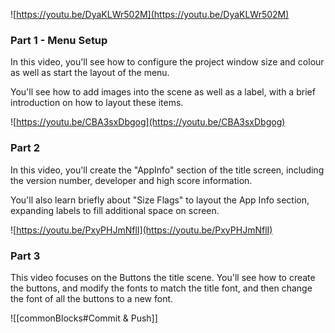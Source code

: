 

![https://youtu.be/DyaKLWr502M](https://youtu.be/DyaKLWr502M)

### **Part 1 - Menu Setup**

In this video, you'll see how to configure the project window size and colour as well as start the layout of the menu.

You'll see how to add images into the scene as well as a label, with a brief introduction on how to layout these items.

![https://youtu.be/CBA3sxDbgog](https://youtu.be/CBA3sxDbgog)

### **Part 2**

In this video, you'll create the "AppInfo" section of the title screen, including the version number, developer and high score information.

You'll also learn briefly about "Size Flags" to layout the App Info section, expanding labels to fill additional space on screen.

![https://youtu.be/PxyPHJmNflI](https://youtu.be/PxyPHJmNflI)

### **Part 3**

This video focuses on the Buttons the title scene. You'll see how to create the buttons, and modify the fonts to match the title font, and then change the font of all the buttons to a new font.

  
![[commonBlocks#Commit & Push]]